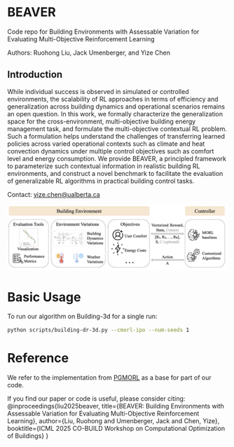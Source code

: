 # BEAVER
Code repo for Building Environments with Assessable Variation for Evaluating Multi-Objective Reinforcement Learning

Authors: Ruohong Liu, Jack Umenberger, and Yize Chen

## Introduction

While individual success is observed in simulated or controlled environments, the scalability of RL approaches in terms of efficiency and generalization across building dynamics and operational scenarios remains an open question. In this work, we formally characterize the generalization space for the cross-environment, multi-objective building energy management task, and formulate the multi-objective contextual RL problem. Such a formulation helps understand the challenges of transferring learned policies across varied operational contexts such as climate and heat convection dynamics under multiple control objectives such as comfort level and energy consumption. We provide BEAVER, a principled framework to parameterize such contextual information in realistic building RL environments, and construct a novel benchmark to facilitate the evaluation of generalizable RL algorithms in practical building control tasks.

Contact: yize.chen@ualberta.ca

![BEAVER Framework](https://github.com/chennnnnyize/BEAVER/blob/main/building_1.png)

# Basic Usage
To run our algorithm on Building-3d for a single run:
```bash
python scripts/building-dr-3d.py --cmorl-ipo --num-seeds 1
```

# Reference
We refer to the implementation from [PGMORL](https://github.com/mit-gfx/PGMORL.git) as a base for part of our code.

If you find our paper or code is useful, please consider citing:
@inproceedings{liu2025beaver,
  title={BEAVER: Building Environments with Assessable Variation for Evaluating Multi-Objective Reinforcement Learning},
  author={Liu, Ruohong and Umenberger, Jack and Chen, Yize},
  booktitle={ICML 2025 CO-BUILD Workshop on Computational Optimization of Buildings}
}

